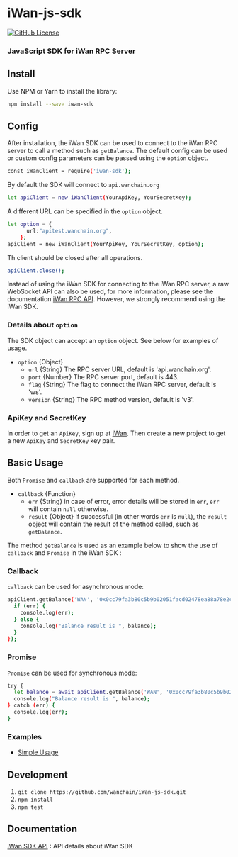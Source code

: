 # iWan-js-sdk

[![GitHub License][license]][license-url]

### JavaScript SDK for iWan RPC Server

## Install
Use NPM or Yarn to install the library:

```bash
npm install --save iwan-sdk
```
## Config
After installation, the iWan SDK can be used to connect to the iWan RPC server to call a method such as `getBalance`. The default config can be used or custom config parameters can be passed using the `option` object.
```bash
const iWanClient = require('iwan-sdk');
```
By default the SDK will connect to `api.wanchain.org`
```bash
let apiClient = new iWanClient(YourApiKey, YourSecretKey);

```
A different URL can be specified in the `option` object.
```bash
let option = {
      url:"apitest.wanchain.org",
    };
apiClient = new iWanClient(YourApiKey, YourSecretKey, option);

```
Th client should be closed after all operations.
```bash
apiClient.close();
```
Instead of using the iWan SDK for connecting to the iWan RPC server, a raw WebSocket API can also be used, for more information, please see the documentation [iWan RPC API](https://iwan.wanchain.org/static/apidoc/docs.html). However, we strongly recommend using the iWan SDK.

### Details about `option`
The SDK object can accept an `option` object. See below for examples of usage.

- `option` {Object}
  - `url` {String}  The RPC server URL, default is 'api.wanchain.org'.
  - `port` {Number} The RPC server port, default is 443.
  - `flag` {String} The flag to connect the iWan RPC server, default is 'ws'.
  - `version` {String} The RPC method version, default is 'v3'.

### ApiKey and SecretKey
In order to get an `ApiKey`, sign up at [iWan](https://iwan.wanchain.org). Then create a new project to get a new `ApiKey` and `SecretKey` key pair.

## Basic Usage
Both `Promise` and `callback` are supported for each method. 

- `callback` {Function}
  - `err` {String}  in case of error, error details will be stored in `err`, `err` will contain `null` otherwise.
  - `result` {Object} if successful (in other words `err` is `null`), the `result` object will contain the result of the method called, such as `getBalance`.

The method `getBalance` is used as an example below to show the use of `callback` and `Promise` in the iWan SDK :

### Callback
`callback` can be used for asynchronous mode:
```bash
apiClient.getBalance('WAN', '0x0cc79fa3b80c5b9b02051facd02478ea88a78e2c', (err, balance) => {
  if (err) {
    console.log(err);
  } else {
    console.log("Balance result is ", balance);
  }
});
```
### Promise
`Promise` can be used for synchronous mode:
```bash
try {
  let balance = await apiClient.getBalance('WAN', '0x0cc79fa3b80c5b9b02051facd02478ea88a78e2c');
  console.log("Balance result is ", balance);
} catch (err) {
  console.log(err);
}
```

### Examples

- [Simple Usage](src/example/iwan-sdk-test.js)

## Development
1. `git clone https://github.com/wanchain/iWan-js-sdk.git`
2. `npm install`
3. `npm test`

## Documentation

[iWan SDK API](https://wanchain.github.io/iWan-js-sdk/) : API details about iWan SDK

[license]: https://img.shields.io/badge/license-GNUGPL3-blue.svg
[license-url]:https://github.com/wanchain/iWan-js-sdk/blob/master/LICENSE
